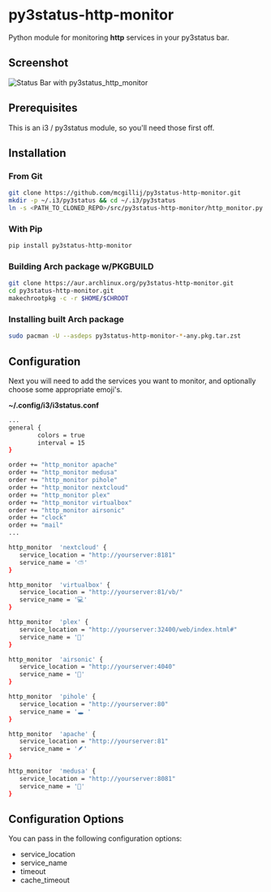 # py3status-http-monitor
Python module for monitoring **http** services in your py3status bar.

## Screenshot
![Status Bar with py3status_http_monitor](https://raw.githubusercontent.com/mcgillij/py3status-http-monitor/main/images/status_bar.png)

## Prerequisites

This is an i3 / py3status module, so you'll need those first off.

## Installation

### From Git

``` bash
git clone https://github.com/mcgillij/py3status-http-monitor.git
mkdir -p ~/.i3/py3status && cd ~/.i3/py3status
ln -s <PATH_TO_CLONED_REPO>/src/py3status-http-monitor/http_monitor.py ./
```

### With Pip

``` bash
pip install py3status-http-monitor
```

### Building Arch package w/PKGBUILD

``` bash
git clone https://aur.archlinux.org/py3status-http-monitor.git
cd py3status-http-monitor.git
makechrootpkg -c -r $HOME/$CHROOT
```

### Installing built Arch package

``` bash
sudo pacman -U --asdeps py3status-http-monitor-*-any.pkg.tar.zst
```

## Configuration

Next you will need to add the services you want to monitor, and optionally choose some appropriate emoji's.

**~/.config/i3/i3status.conf**

```bash
...
general {
        colors = true
        interval = 15
}

order += "http_monitor apache"
order += "http_monitor medusa"
order += "http_monitor pihole"
order += "http_monitor nextcloud"
order += "http_monitor plex"
order += "http_monitor virtualbox"
order += "http_monitor airsonic"
order += "clock"
order += "mail"
...

http_monitor  'nextcloud' {
   service_location = "http://yourserver:8181"
   service_name = '⛅'
}

http_monitor  'virtualbox' {
   service_location = "http://yourserver:81/vb/"
   service_name = '💻'
}

http_monitor  'plex' {
   service_location = "http://yourserver:32400/web/index.html#"
   service_name = '🎥'
}

http_monitor  'airsonic' {
   service_location = "http://yourserver:4040"
   service_name = '🍃'
}

http_monitor  'pihole' {
   service_location = "http://yourserver:80"
   service_name = '🕳️ '
}

http_monitor  'apache' {
   service_location = "http://yourserver:81"
   service_name = '🪶'
}

http_monitor  'medusa' {
   service_location = "http://yourserver:8081"
   service_name = '🐍'
}
```

## Configuration Options

You can pass in the following configuration options:

* service_location
* service_name
* timeout
* cache_timeout

